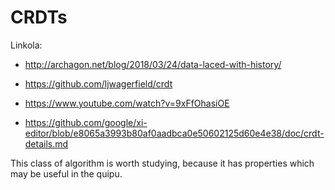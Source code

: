 # CRDTs

Linkola:


-  http://archagon.net/blog/2018/03/24/data-laced-with-history/


-  https://github.com/ljwagerfield/crdt


-  https://www.youtube.com/watch?v=9xFfOhasiOE


-  https://github.com/google/xi-editor/blob/e8065a3993b80af0aadbca0e50602125d60e4e38/doc/crdt-details.md


This class of algorithm is worth studying, because it has properties which
may be useful in the quipu.
